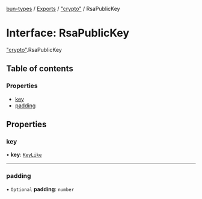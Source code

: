 [bun-types](https://github.com/oven-sh/bun-types/blob/master/api-docs/README.md) / [Exports](https://github.com/oven-sh/bun-types/blob/master/api-docs/modules.md) / ["crypto"](https://github.com/oven-sh/bun-types/blob/master/api-docs/modules/crypto_.md) / RsaPublicKey

# Interface: RsaPublicKey

["crypto"](https://github.com/oven-sh/bun-types/blob/master/api-docs/modules/crypto_.md).RsaPublicKey

## Table of contents

### Properties

- [key](https://github.com/oven-sh/bun-types/blob/master/api-docs/interfaces/crypto_.RsaPublicKey.md#key)
- [padding](https://github.com/oven-sh/bun-types/blob/master/api-docs/interfaces/crypto_.RsaPublicKey.md#padding)

## Properties

### key

• **key**: [`KeyLike`](https://github.com/oven-sh/bun-types/blob/master/api-docs/modules/crypto_.md#keylike)

___

### padding

• `Optional` **padding**: `number`
